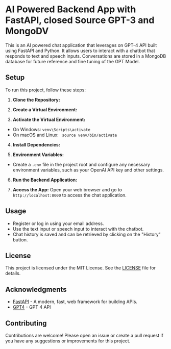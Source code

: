 
# AI Powered Backend App with FastAPI, closed Source GPT-3 and MongoDV
This is an AI powered chat application that leverages on GPT-4 API built using FastAPI and Python. It allows users to interact with a chatbot that responds to text and speech inputs. Conversations are stored in a MongoDB database for future reference and fine tuning of the GPT Model. 

## Setup
To run this project, follow these steps:

1. **Clone the Repository:**
   
2. **Create a Virtual Environment:**
   
3. **Activate the Virtual Environment:**
- On Windows:
  ``` venv\Scripts\activate  ```
- On macOS and Linux:
  ```  source venv/bin/activate  ```
  
4. **Install Dependencies:**

5. **Environment Variables:**
- Create a `.env` file in the project root and configure any necessary environment variables, such as your OpenAI API key and other settings.

6. **Run the Backend Application:**

8. **Access the App:**
Open your web browser and go to `http://localhost:8000` to access the chat application.

## Usage

- Register or log in using your email address.
- Use the text input or speech input to interact with the chatbot.
- Chat history is saved and can be retrieved by clicking on the "History" button.

## License

This project is licensed under the MIT License. See the [LICENSE](LICENSE) file for details.

## Acknowledgments

- [FastAPI](https://fastapi.tiangolo.com/) - A modern, fast, web framework for building APIs.
- [GPT4]([https://www.sqlite.org](https://platform.openai.com/docs/api-reference/completions/create)/) - GPT 4 API

## Contributing

Contributions are welcome! Please open an issue or create a pull request if you have any suggestions or improvements for this project.

